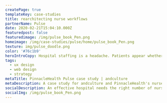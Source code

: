 ```yaml
---
createPage: true
templateKey: case-studies
title: rearchitecting nurse workflows
partnerName: Pulse
date: 2020-02-21T15:04:10.000Z
featuredpost: false
featuredimage: /img/pulse_book_Pen.png
homeimage: /img/case-studies/pulse/home/pulse_book_Pen.png
texture: img/pulse_doodle.png
color: '#76c1b9'
heroIntroCopy: Hospital staffing is a headache. Patients appear whether you are properly staffed or not. How could PinnacleHealth nurse managers make real-time, data-driven decisions on how many nurses to have on hand, rather than best guesses using limited data locked in spreadsheets?
tags:
  - ux design
  - web design
  - strategy
metaTitle: PinnacleHealth Pulse case study | andculture
metaDescription: A case study for andculture and PinnacleHealth's nurse scheduling platform
socialDescription: An effective hospital needs the right number of nurses at the right time. andculture and PinnacleHealth (UPMC) developed a solution that's just what the doctor ordered.
socialImg: /img/pulse_book_Pen.png
---
```

